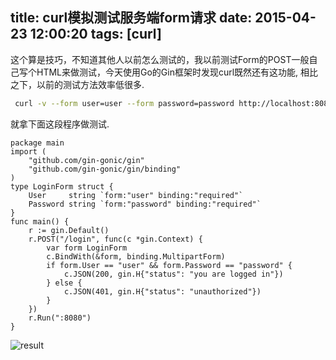 title: curl模拟测试服务端form请求
date: 2015-04-23 12:00:20
tags: [curl]
---
这个算是技巧，不知道其他人以前怎么测试的，我以前测试Form的POST一般自己写个HTML来做测试，今天使用Go的Gin框架时发现curl既然还有这功能, 相比之下，以前的测试方法效率低很多.

```bash
 curl -v --form user=user --form password=password http://localhost:8080/login
```

就拿下面这段程序做测试.

```golang
package main
import (
    "github.com/gin-gonic/gin"
    "github.com/gin-gonic/gin/binding"
)
type LoginForm struct {
    User     string `form:"user" binding:"required"`
    Password string `form:"password" binding:"required"`
}
func main() {
    r := gin.Default()
    r.POST("/login", func(c *gin.Context) {
        var form LoginForm
        c.BindWith(&form, binding.MultipartForm)
        if form.User == "user" && form.Password == "password" {
            c.JSON(200, gin.H{"status": "you are logged in"})
        } else {
            c.JSON(401, gin.H{"status": "unauthorized"})
        }
    })
    r.Run(":8080")
}
```
<!--more-->

![result](http://ww3.sinaimg.cn/large/744e593bgw1erfcxke570j20kk0aljt4.jpg)

